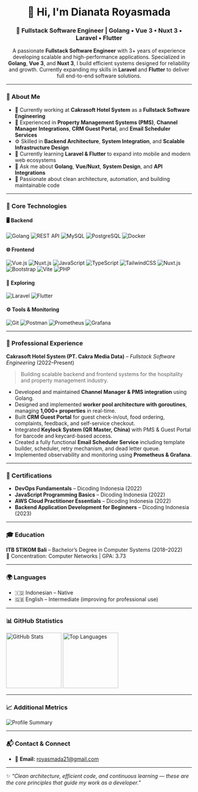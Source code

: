 <h1 align="center">👋 Hi, I'm Dianata Royasmada</h1>
<h3 align="center">🚀 Fullstack Software Engineer | Golang • Vue 3 • Nuxt 3 • Laravel • Flutter</h3>

<p align="center">
A passionate <b>Fullstack Software Engineer</b> with 3+ years of experience developing scalable and high-performance applications.  
Specialized in <b>Golang</b>, <b>Vue 3</b>, and <b>Nuxt 3</b>, I build efficient systems designed for reliability and growth.  
Currently expanding my skills in <b>Laravel</b> and <b>Flutter</b> to deliver full end-to-end software solutions.  
</p>

---

### 🧠 About Me
- 🏢 Currently working at **Cakrasoft Hotel System** as a **Fullstack Software Engineering**  
- 💼 Experienced in **Property Management Systems (PMS)**, **Channel Manager Integrations**, **CRM Guest Portal**, and **Email Scheduler Services**  
- ⚙️ Skilled in **Backend Architecture**, **System Integration**, and **Scalable Infrastructure Design**  
- 🌱 Currently learning **Laravel & Flutter** to expand into mobile and modern web ecosystems  
- 💬 Ask me about **Golang**, **Vue/Nuxt**, **System Design**, and **API Integrations**  
- 🎯 Passionate about clean architecture, automation, and building maintainable code  

---

### 🧩 Core Technologies

#### 🖥️ Backend
![Golang](https://img.shields.io/badge/Go-00ADD8?logo=go&logoColor=white)
![REST API](https://img.shields.io/badge/REST_API-005571?logo=fastapi&logoColor=white)
![MySQL](https://img.shields.io/badge/MySQL-4479A1?logo=mysql&logoColor=white)
![PostgreSQL](https://img.shields.io/badge/PostgreSQL-4169E1?logo=postgresql&logoColor=white)
![Docker](https://img.shields.io/badge/Docker-2496ED?logo=docker&logoColor=white)

#### 🌐 Frontend
![Vue.js](https://img.shields.io/badge/Vue.js-4FC08D?logo=vue.js&logoColor=white)
![Nuxt.js](https://img.shields.io/badge/Nuxt.js-00DC82?logo=nuxt.js&logoColor=white)
![JavaScript](https://img.shields.io/badge/JavaScript-F7DF1E?logo=javascript&logoColor=black)
![TypeScript](https://img.shields.io/badge/TypeScript-3178C6?logo=typescript&logoColor=white)
![TailwindCSS](https://img.shields.io/badge/Tailwind_CSS-38B2AC?logo=tailwindcss&logoColor=white)
![Nuxt.js](https://img.shields.io/badge/Nuxt.js-00DC82?logo=nuxt.js&logoColor=white&style=flat-square)
![Bootstrap](https://img.shields.io/badge/Bootstrap-%23563D7C.svg?logo=bootstrap&logoColor=white&style=flat-square)
![Vite](https://img.shields.io/badge/Vite-646CFF?logo=vite&logoColor=white&style=flat-square)
![PHP](https://img.shields.io/badge/PHP-%23777BB4.svg?logo=php&logoColor=white&style=flat-square)

#### 📱 Exploring
![Laravel](https://img.shields.io/badge/Laravel-FF2D20?logo=laravel&logoColor=white)
![Flutter](https://img.shields.io/badge/Flutter-02569B?logo=flutter&logoColor=white)

#### ⚙️ Tools & Monitoring
![Git](https://img.shields.io/badge/Git-F05032?logo=git&logoColor=white)
![Postman](https://img.shields.io/badge/Postman-FF6C37?logo=postman&logoColor=white)
![Prometheus](https://img.shields.io/badge/Prometheus-E6522C?logo=prometheus&logoColor=white)
![Grafana](https://img.shields.io/badge/Grafana-F46800?logo=grafana&logoColor=white)

---

### 💼 Professional Experience

**Cakrasoft Hotel System (PT. Cakra Media Data)** – *Fullstack Software Engineering* (2022–Present)  
> Building scalable backend and frontend systems for the hospitality and property management industry.

- Developed and maintained **Channel Manager & PMS integration** using Golang.  
- Designed and implemented **worker pool architecture with goroutines**, managing **1,000+ properties** in real-time.  
- Built **CRM Guest Portal** for guest check-in/out, food ordering, complaints, feedback, and self-service checkout.  
- Integrated **Keylock System (QR Master, China)** with PMS & Guest Portal for barcode and keycard-based access.  
- Created a fully functional **Email Scheduler Service** including template builder, scheduler, retry mechanism, and dead letter queue.  
- Implemented observability and monitoring using **Prometheus & Grafana**.  

---

### 📜 Certifications
- **DevOps Fundamentals** – Dicoding Indonesia (2022)  
- **JavaScript Programming Basics** – Dicoding Indonesia (2022)  
- **AWS Cloud Practitioner Essentials** – Dicoding Indonesia (2022)  
- **Backend Application Development for Beginners** – Dicoding Indonesia (2023)  

---

### 🎓 Education
**ITB STIKOM Bali** – Bachelor’s Degree in Computer Systems (2018–2022)  
📍 Concentration: Computer Networks | GPA: 3.73  

---

### 🌍 Languages
- 🇮🇩 Indonesian – Native  
- 🇬🇧 English – Intermediate (improving for professional use)

---

### 📊 GitHub Statistics

<p align="left">
  <img src="https://github-readme-stats.vercel.app/api?username=Roys002&show_icons=true&theme=tokyonight" height="150" alt="GitHub Stats"/>
  <img src="https://github-readme-stats.vercel.app/api/top-langs/?username=Roys002&layout=compact&theme=tokyonight" height="150" alt="Top Languages"/>
</p>

---

### 📈 Additional Metrics

<p align="left">
  <img src="https://github-profile-summary-cards.vercel.app/api/cards/profile-details?username=Roys002&theme=radical" alt="Profile Summary"/>
</p>

<!--<p align="left">
  <img src="https://github-profile-summary-cards.vercel.app/api/cards/repos-per-language?username=Roys002&theme=radical" alt="Repos per Language" height="150"/>
  <img src="https://github-profile-summary-cards.vercel.app/api/cards/most-commit-language?username=Roys002&theme=radical" alt="Most Commit Language" height="150"/>
</p>

<p align="left">
  <img src="https://github-profile-summary-cards.vercel.app/api/cards/stats?username=Roys002&theme=radical" alt="Stats" height="150"/>
  <img src="https://github-profile-summary-cards.vercel.app/api/cards/productive-time?username=Roys002&theme=radical&utcOffset=8" alt="Productive Time" height="150"/>
</p> -->

<!--### 📊 Contribution Graph
<p align="left">
  <img src="https://github-readme-activity-graph.vercel.app/graph?username=Roys002&theme=redical&bg_color=20232a&hide_border=true" alt="Contribution Graph"/>
</p>-->

---

### 📬 Contact & Connect
- 📧 **Email:** [royasmada21@gmail.com](mailto:royasmada21@gmail.com)  
<!-- - 💼 **LinkedIn:** [linkedin.com/in/dianata-royasmada-740812254](https://linkedin.com/in/dianata-royasmada-740812254)  
- 🧠 **GitHub:** [github.com/Roys002](https://github.com/Roys002)   -->

---

✨ *“Clean architecture, efficient code, and continuous learning — these are the core principles that guide my work as a developer.”*
